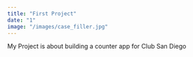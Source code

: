 ```yaml
---
title: "First Project"
date: "1"
image: "/images/case_filler.jpg"
---
```


My Project is about building a counter app for Club San Diego
